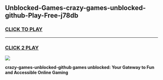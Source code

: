 
## Unblocked-Games-crazy-games-unblocked-github-Play-Free-j78db
<h3>
<a href="https://premium76.site?title=crazy-games-unblocked-github&ref=17A">CLICK TO PLAY</a></h3>
<hr>

<h3>
<a href="https://premium76.site?title=crazy-games-unblocked-github&ref=17A">CLICK 2 PLAY</a>
  
</h3>

<a href="https://premium76.site?title=crazy-games-unblocked-github&ref=17A"><img src="https://clearcache.store/games.png"></a>


**crazy-games-unblocked-github games unblocked: Your Gateway to Fun and Accessible Online Gaming**
